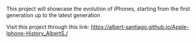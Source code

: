 This project will showcase the evolution of iPhones, starting from the first generation up to the latest generation


Visit this project through this link: https://albert-santiago.github.io/Apple-Iphone-History_AlbertS./